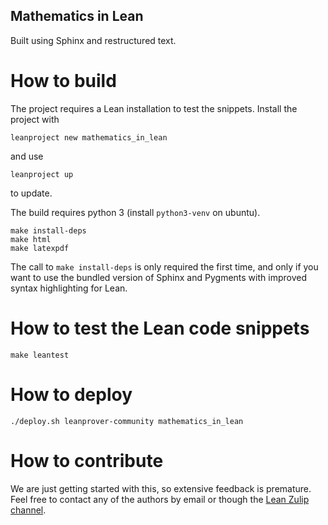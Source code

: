 
Mathematics in Lean
-------------------

Built using Sphinx and restructured text.

# How to build

The project requires a Lean installation to test the snippets. Install the project with
```
leanproject new mathematics_in_lean
```
and use
```
leanproject up
```
to update.

The build requires python 3 (install `python3-venv` on ubuntu).

```
make install-deps
make html
make latexpdf
```

The call to `make install-deps` is only required the first time, and only if you want to use the bundled version of Sphinx and Pygments with improved syntax highlighting for Lean.

# How to test the Lean code snippets

```
make leantest
```

# How to deploy

```
./deploy.sh leanprover-community mathematics_in_lean
```

# How to contribute

We are just getting started with this, so extensive feedback is premature. Feel free to contact any of the authors by email or though the [Lean Zulip channel](https://leanprover.zulipchat.com/).
